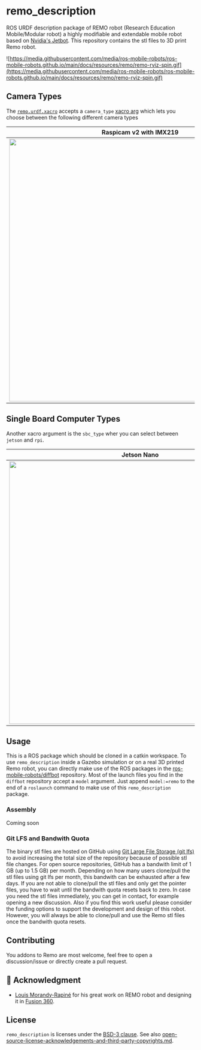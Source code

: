 # remo_description

ROS URDF description package of REMO robot (Research Education Mobile/Modular robot) a highly modifiable and extendable mobile robot based on [Nvidia's Jetbot](https://github.com/NVIDIA-AI-IOT/jetbot). This repository contains the stl files to 3D print Remo robot.

![https://media.githubusercontent.com/media/ros-mobile-robots/ros-mobile-robots.github.io/main/docs/resources/remo/remo-rviz-spin.gif](https://media.githubusercontent.com/media/ros-mobile-robots/ros-mobile-robots.github.io/main/docs/resources/remo/remo-rviz-spin.gif)

## Camera Types

The [`remo.urdf.xacro`](urdf/remo.urdf.xacro) accepts a `camera_type`
[xacro arg](http://wiki.ros.org/xacro#Rospack_commands) which lets you choose between the following different camera types

| Raspicam v2 with IMX219 | OAK-1 | OAK-D |
|:-----------------------:|:-----:|:-----:|
| [<img src="https://raw.githubusercontent.com/ros-mobile-robots/ros-mobile-robots.github.io/main/docs/resources/remo/camera_types/raspi-cam.png" width="700">](https://raw.githubusercontent.com/ros-mobile-robots/ros-mobile-robots.github.io/main/docs/resources/remo/camera_types/raspi-cam.png) | [<img src="https://raw.githubusercontent.com/ros-mobile-robots/ros-mobile-robots.github.io/main/docs/resources/remo/camera_types/oak-1.png" width="700">](https://raw.githubusercontent.com/ros-mobile-robots/ros-mobile-robots.github.io/main/docs/resources/remo/camera_types/oak-1.png) | [<img src="https://raw.githubusercontent.com/ros-mobile-robots/ros-mobile-robots.github.io/main/docs/resources/remo/camera_types/oak-d.png" width="700">](https://raw.githubusercontent.com/ros-mobile-robots/ros-mobile-robots.github.io/main/docs/resources/remo/camera_types/oak-d.png) |

## Single Board Computer Types

Another xacro argument is the `sbc_type` wher you can select between `jetson` and `rpi`.

| Jetson Nano | Raspberry Pi 4 B |
|:-----------------------:|:-----:|
| [<img src="https://raw.githubusercontent.com/ros-mobile-robots/ros-mobile-robots.github.io/main/docs/resources/remo/sbc_types/jetson-nano.png" width="700">](https://raw.githubusercontent.com/ros-mobile-robots/ros-mobile-robots.github.io/main/docs/resources/remo/sbc_types/jetson-nano.png) | [<img src="https://raw.githubusercontent.com/ros-mobile-robots/ros-mobile-robots.github.io/main/docs/resources/remo/sbc_types/raspi.png" width="700">](https://raw.githubusercontent.com/ros-mobile-robots/ros-mobile-robots.github.io/main/docs/resources/remo/sbc_types/raspi.png) |


## Usage

This is a ROS package which should be cloned in a catkin workspace.
To use `remo_description` inside a Gazebo simulation or on a real 3D printed Remo robot, you can directly make use of the ROS packages in the 
[ros-mobile-robots/diffbot](https://github.com/ros-mobile-robots/diffbot) repository. 
Most of the launch files you find in the `diffbot` repository
accept a `model` argument. Just append `model:=remo` to the end of a `roslaunch` command to make use of this `remo_description` package.

### Assembly

Coming soon

### Git LFS and Bandwith Quota

The binary stl files are hosted on GitHub using [Git Large File Storage (git lfs)](https://git-lfs.github.com/) 
to avoid increasing the total size of the repository because of possible stl file changes.
For open source repositories, GitHub has a bandwith limit of 1 GB (up to 1.5 GB) per month. 
Depending on how many users clone/pull the stl files using git lfs per month, this bandwith can be exhausted after a few days. 
If you are not able to clone/pull the stl files and only get the pointer files, you have to wait until the bandwith quota resets back to zero. 
In case you need the stl files immediately, you can get in contact, for example opening a new discussion. 
Also if you find this work useful please consider the funding options to support the development and design of this robot.
However, you will always be able to clone/pull and use the Remo stl files once the bandwith quota resets.


## Contributing

You addons to Remo are most welcome, feel free to open a discussion/issue or directly create a pull request.

## :handshake: Acknowledgment

- [Louis Morandy-Rapiné](https://louisrapine.com/) for his great work on REMO robot and designing it in [Fusion 360](https://www.autodesk.com/products/fusion-360/overview).


## License

`remo_description` is licenses under the [BSD-3 clause](./LICENSE).
See also [open-source-license-acknowledgements-and-third-party-copyrights.md](open-source-license-acknowledgements-and-third-party-copyrights.md).

